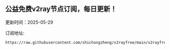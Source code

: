 ## 公益免费v2ray节点订阅，每日更新！
更新时间：2025-05-29

订阅地址:
```
https://raw.githubusercontent.com/shichongzheng/v2rayfree/main/v2rayfree
```
